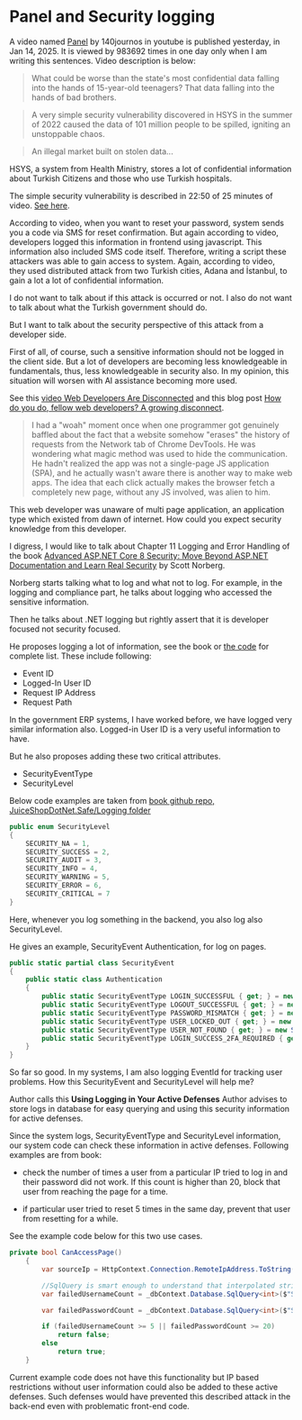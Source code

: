 # Panel and Security logging

A video named [Panel](https://youtu.be/5BzGetrwpoU) by  140journos in youtube is published yesterday, in Jan 14, 2025.
It is viewed by 983692 times in one day only when I am writing this sentences.
Video description is below:

>What could be worse than the state's most confidential data falling into the hands of 15-year-old teenagers? 
>That data falling into the hands of bad brothers.

>A very simple security vulnerability discovered in HSYS in the summer of 2022 caused the data of 101 million people to be spilled, igniting an unstoppable chaos.

>An illegal market built on stolen data...

HSYS, a system from Health Ministry, stores a lot of confidential information about Turkish Citizens and those who use Turkish hospitals.

The simple security vulnerability is described in 22:50 of 25 minutes of video.
[See here](https://youtu.be/5BzGetrwpoU?t=1370).

According to video, when you want to reset your password, system sends you a code via SMS for reset confirmation.
But again according to video, developers logged this information in frontend using javascript.
This information also included SMS code itself.
Therefore, writing a script these attackers was able to gain access to system.
Again, according to video, they used distributed attack from two Turkish cities, Adana and İstanbul, to gain a lot a lot of confidential information.

I do not want to talk about if this attack is occurred or not.
I also do not want to talk about what the Turkish government should do.

But I want to talk about the security perspective of this attack from a developer side.

First of all, of course, such a sensitive information should not be logged in the client side.
But a lot of developers are becoming less knowledgeable in fundamentals, thus, less knowledgeable in security also.
In my opinion, this situation will worsen with AI assistance becoming more used.

See this [video Web Developers Are Disconnected](https://www.youtube.com/watch?v=oNjfXnhq0UM) and this blog post [How do you do, fellow web developers? A growing disconnect](https://rakhim.exotext.com/web-developers-a-growing-disconnect).

> I had a "woah" moment once when one programmer got genuinely baffled about the fact that a website somehow "erases" the history of requests from the Network tab of Chrome DevTools. He was wondering what magic method was used to hide the communication. He hadn't realized the app was not a single-page JS application (SPA), and he actually wasn't aware there is another way to make web apps. The idea that each click actually makes the browser fetch a completely new page, without any JS involved, was alien to him. 

This web developer was  unaware of multi page application, an application type which existed from dawn of internet.
How could you expect security knowledge from this developer.

I digress, I would like to talk about Chapter 11 Logging and Error Handling of the book [Advanced ASP.NET Core 8 Security: Move Beyond ASP.NET Documentation and Learn Real Security](https://link.springer.com/book/10.1007/979-8-8688-0494-6) by Scott Norberg.

Norberg starts talking what to log and what not to log.
For example, in the logging and compliance part, he talks about logging who accessed the sensitive information.

Then he talks about .NET logging but rightly assert that it is developer focused not security focused.

He proposes logging a lot of information, see the book or [the code](https://github.com/Apress/Advanced-ASP.NET-Core-8-Security-2nd-ed) for complete list. These include following:

- Event ID
- Logged-In User ID 
- Request IP Address 
- Request Path 

In the government ERP systems, I have worked before, we have logged very similar information also.
Logged-in User ID is a very useful information to have.

But he also proposes adding these two critical attributes.

- SecurityEventType
- SecurityLevel

Below code examples are taken from [book github repo, JuiceShopDotNet.Safe/Logging folder](https://github.com/Apress/Advanced-ASP.NET-Core-8-Security-2nd-ed/tree/main/JuiceShopDotNet.Safe/Logging)



```csharp
public enum SecurityLevel
{
    SECURITY_NA = 1,
    SECURITY_SUCCESS = 2,
    SECURITY_AUDIT = 3,
    SECURITY_INFO = 4,
    SECURITY_WARNING = 5,
    SECURITY_ERROR = 6,
    SECURITY_CRITICAL = 7
}
```

Here, whenever you log something in the backend, you also log also SecurityLevel.

He gives an example, SecurityEvent Authentication, for log on pages.

```csharp
public static partial class SecurityEvent
{
    public static class Authentication
    {
        public static SecurityEventType LOGIN_SUCCESSFUL { get; } = new SecurityEventType(1200, LogLevel.Information, SecurityEventType.SecurityLevel.SECURITY_SUCCESS);
        public static SecurityEventType LOGOUT_SUCCESSFUL { get; } = new SecurityEventType(1201, LogLevel.Information, SecurityEventType.SecurityLevel.SECURITY_SUCCESS);
        public static SecurityEventType PASSWORD_MISMATCH { get; } = new SecurityEventType(1202, LogLevel.Debug, SecurityEventType.SecurityLevel.SECURITY_INFO);
        public static SecurityEventType USER_LOCKED_OUT { get; } = new SecurityEventType(1203, LogLevel.Debug, SecurityEventType.SecurityLevel.SECURITY_WARNING);
        public static SecurityEventType USER_NOT_FOUND { get; } = new SecurityEventType(1204, LogLevel.Information, SecurityEventType.SecurityLevel.SECURITY_WARNING);
        public static SecurityEventType LOGIN_SUCCESS_2FA_REQUIRED { get; } = new SecurityEventType(1210, LogLevel.Information, SecurityEventType.SecurityLevel.SECURITY_INFO);
    }
}
```

So far so good. 
In my systems, I am also logging EventId for tracking user problems.
How this SecurityEvent and SecurityLevel will help me?

Author calls this **Using Logging in Your Active Defenses**
Author advises to store logs in database for easy querying and using this security information for active defenses.

Since the system logs, SecurityEventType and SecurityLevel information, our system code can check these information in active defenses.
Following examples are from book:

- check the number of times a user from a particular IP tried to log in and their password did not work. If this count is higher than 20, block that user from reaching the page for a time.

- if particular user tried to reset 5 times in the same day, prevent that user from resetting for a while.


See the example code below for this two use cases.

```csharp
private bool CanAccessPage()
    {
        var sourceIp = HttpContext.Connection.RemoteIpAddress.ToString();

        //SqlQuery is smart enough to understand that interpolated string values should be treated as parameters, so this is safe from SQL injection attacks
        var failedUsernameCount = _dbContext.Database.SqlQuery<int>($"SELECT COUNT(1) AS Value FROM SecurityEvent WHERE DateCreated > {DateTime.UtcNow.AddDays(-1)} AND RequestIP = {sourceIp} AND EventID = {Logging.SecurityEvent.Authentication.USER_NOT_FOUND.EventId}").Single();

        var failedPasswordCount = _dbContext.Database.SqlQuery<int>($"SELECT COUNT(1) AS Value FROM SecurityEvent WHERE DateCreated > {DateTime.UtcNow.AddDays(-1)} AND RequestIP = {sourceIp} AND EventID = {Logging.SecurityEvent.Authentication.PASSWORD_MISMATCH.EventId}").Single();

        if (failedUsernameCount >= 5 || failedPasswordCount >= 20)
            return false;
        else
            return true;
    }
```  
Current example code does not have this functionality but IP based restrictions without user information could also be added to these active defenses.
Such defenses would have prevented this described  attack in the back-end  even with problematic front-end code.




